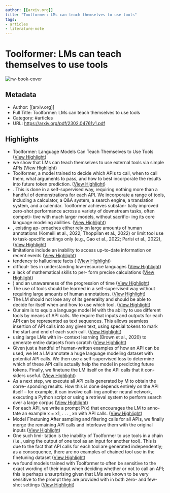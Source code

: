 ```yaml
---
author: [[arxiv.org]]
title: "Toolformer: LMs can teach themselves to use tools"
tags: 
- articles
- literature-note
---
```

# Toolformer: LMs can teach themselves to use tools

![rw-book-cover](https://readwise-assets.s3.amazonaws.com/static/images/article0.00998d930354.png)

## Metadata
- Author: [[arxiv.org]]
- Full Title: Toolformer: LMs can teach themselves to use tools
- Category: #articles
- URL: https://arxiv.org/pdf/2302.04761v1.pdf

## Highlights
- Toolformer: Language Models Can Teach Themselves to Use Tools ([View Highlight](https://read.readwise.io/read/01gs56zjwr4x67myv3mm7x66k9))
- we show that
  LMs can teach themselves to use external tools
  via simple APIs ([View Highlight](https://read.readwise.io/read/01gs55kwd9kr4vas1cdfwhs26p))
- Toolformer, a model
  trained to decide which APIs to call, when to
  call them, what arguments to pass, and how to
  best incorporate the results into future token
  prediction. ([View Highlight](https://read.readwise.io/read/01gs55m3606zentxqprj1gp7b9))
- . This is done in a self-supervised
  way, requiring nothing more than a handful of
  demonstrations for each API. We incorporate
  a range of tools, including a calculator, a Q&A
  system, a search engine, a translation system,
  and a calendar. Toolformer achieves substan-
  tially improved zero-shot performance across
  a variety of downstream tasks, often competi-
  tive with much larger models, without sacriﬁc-
  ing its core language modeling abilities. ([View Highlight](https://read.readwise.io/read/01gs55mpwycfyp44pg4gjc83aj))
- , existing ap-
  proaches either rely on large amounts of human
  annotations (Komeili et al., 2022; Thoppilan et al.,
  2022) or limit tool use to task-speciﬁc settings only
  (e.g., Gao et al., 2022; Parisi et al., 2022), ([View Highlight](https://read.readwise.io/read/01gs55pa95z2zj3cpb168ekntk))
- limitations include an inability to access
  up-to-date information on recent events ([View Highlight](https://read.readwise.io/read/01gs55n8qrc91eer80fc74w9sj))
- tendency to hallucinate
  facts ( ([View Highlight](https://read.readwise.io/read/01gs55nb745dh6nn5gfg88k9pb))
- difﬁcul-
  ties in understanding low-resource languages ([View Highlight](https://read.readwise.io/read/01gs55ndxva4tqsbw3e9qt4b5y))
- a lack of mathematical skills to per-
  form precise calculations ([View Highlight](https://read.readwise.io/read/01gs55ngp7a4x9j123mfx7h8rt))
- ) and an
  unawareness of the progression of time ([View Highlight](https://read.readwise.io/read/01gs55nk10e7szqrk6ybnmzfbk))
- The use of tools should be learned in a
  self-supervised way without requiring large
  amounts of human annotations. ([View Highlight](https://read.readwise.io/read/01gs55qqchkt3x8ygg1xj5r9p4))
- The LM should not lose any of its generality
  and should be able to decide for itself when
  and how to use which tool. ([View Highlight](https://read.readwise.io/read/01gs55qz0f2332adm14jdjtmq2))
- Our aim is to equip a language model M with the
  ability to use different tools by means of API calls.
  We require that inputs and outputs for each API
  can be represented as text sequences. This allows
  seamless insertion of API calls into any given text,
  using special tokens to mark the start and end of
  each such call. ([View Highlight](https://read.readwise.io/read/01gs56404drd4dzfjjj903bs74))
- using large LMs with in-
  context learning (Brown et al., 2020) to generate
  entire datasets from scratch ([View Highlight](https://read.readwise.io/read/01gs5627sh3h78gknv00rwshbc))
- Given just a handful of human-written examples
  of how an API can be used, we let a LM annotate
  a huge language modeling dataset with potential
  API calls. We then use a self-supervised loss to
  determine which of these API calls actually help
  the model in predicting future tokens. Finally, we
  ﬁnetune the LM itself on the API calls that it con-
  siders useful. ([View Highlight](https://read.readwise.io/read/01gs562vsakc7e6gm4tkvz0mh2))
- As a next step, we execute
  all API calls generated by M to obtain the corre-
  sponding results. How this is done depends entirely
  on the API itself – for example, it can involve call-
  ing another neural network, executing a Python
  script or using a retrieval system to perform search
  over a large corpus ([View Highlight](https://read.readwise.io/read/01gs5651fp2zbjy5s11ykxtfxy))
- For each API, we write a
  prompt P(x) that encourages the LM to anno-
  tate an example x = x1, . . . , xn with API calls. ([View Highlight](https://read.readwise.io/read/01gs564marcfgazs5b5j98hch2))
- Model Finetuning After sampling and ﬁltering
  calls for all APIs, we ﬁnally merge the remaining
  API calls and interleave them with the original
  inputs ([View Highlight](https://read.readwise.io/read/01gs565q74k49z4vr8xkm484jt))
- One such limi-
  tation is the inability of Toolformer to use tools in a
  chain (i.e., using the output of one tool as an input
  for another tool). This is due to the fact that API
  calls for each tool are generated independently; as a
  consequence, there are no examples of chained tool
  use in the ﬁnetuning dataset ([View Highlight](https://read.readwise.io/read/01gs567xjvjtxnzbkz1py92r28))
- we found models
  trained with Toolformer to often be sensitive to the
  exact wording of their input when deciding whether
  or not to call an API; this is perhaps unsurprising
  given that LMs are known to be very sensitive to
  the prompt they are provided with in both zero-
  and few-shot settings ([View Highlight](https://read.readwise.io/read/01gs568afsvrq89wf0zcx1c268))
